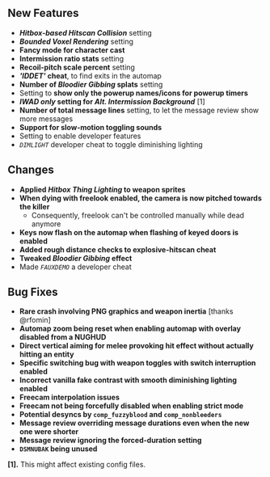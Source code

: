 ## New Features

- **_Hitbox-based Hitscan Collision_** setting
- **_Bounded Voxel Rendering_** setting
- **Fancy mode for character cast**
- **Intermission ratio stats** setting
- **Recoil-pitch scale percent** setting
- **_'IDDET'_ cheat**, to find exits in the automap
- **Number of _Bloodier Gibbing_ splats** setting
- Setting to **show only the powerup names/icons for powerup timers**
- **_IWAD only_ setting for _Alt. Intermission Background_** [1]
- **Number of total message lines** setting, to let the message review show more messages
- **Support for slow-motion toggling sounds**
- Setting to enable developer features
- _`DIMLIGHT`_ developer cheat to toggle diminishing lighting

## Changes

- **Applied _Hitbox Thing Lighting_ to weapon sprites**
- **When dying with freelook enabled, the camera is now pitched towards the killer**
  - Consequently, freelook can't be controlled manually while dead anymore
- **Keys now flash on the automap when flashing of keyed doors is enabled**
- **Added rough distance checks to explosive-hitscan cheat**
- **Tweaked _Bloodier Gibbing_ effect**
- Made _`FAUXDEMO`_ a developer cheat

## Bug Fixes

- **Rare crash involving PNG graphics and weapon inertia** [thanks @rfomin]
- **Automap zoom being reset when enabling automap with overlay disabled from a NUGHUD**
- **Direct vertical aiming for melee provoking hit effect without actually hitting an entity**
- **Specific switching bug with weapon toggles with switch interruption enabled**
- **Incorrect vanilla fake contrast with smooth diminishing lighting enabled**
- **Freecam interpolation issues**
- **Freecam not being forcefully disabled when enabling strict mode**
- **Potential desyncs by `comp_fuzzyblood` and `comp_nonbleeders`**
- **Message review overriding message durations even when the new one were shorter**
- **Message review ignoring the forced-duration setting**
- **`DSMNUBAK` being unused**

**[1].** This might affect existing config files.
